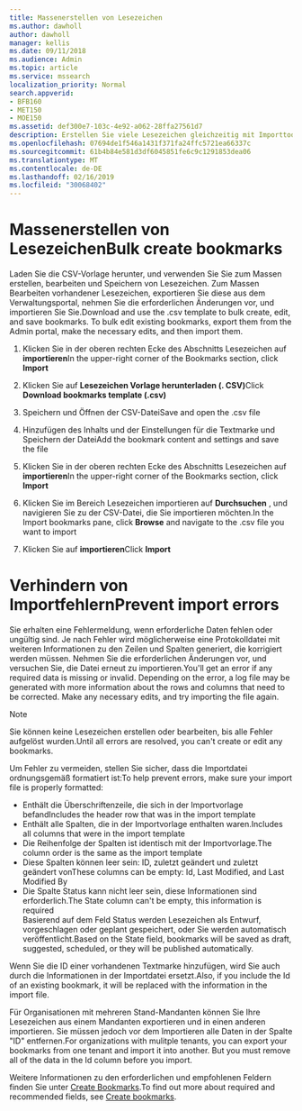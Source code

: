 ```yaml
---
title: Massenerstellen von Lesezeichen
ms.author: dawholl
author: dawholl
manager: kellis
ms.date: 09/11/2018
ms.audience: Admin
ms.topic: article
ms.service: mssearch
localization_priority: Normal
search.appverid:
- BFB160
- MET150
- MOE150
ms.assetid: def300e7-103c-4e92-a062-28ffa27561d7
description: Erstellen Sie viele Lesezeichen gleichzeitig mit Importtools für das Microsoft Search-Verwaltungsportal.
ms.openlocfilehash: 07694de1f546a1431f371fa24ffc5721ea66337c
ms.sourcegitcommit: 61b4b84e581d3df6045851fe6c9c1291853dea06
ms.translationtype: MT
ms.contentlocale: de-DE
ms.lasthandoff: 02/16/2019
ms.locfileid: "30068402"
---
```

# <a name="bulk-create-bookmarks"></a><span data-ttu-id="1baf3-103">Massenerstellen von Lesezeichen</span><span class="sxs-lookup"><span data-stu-id="1baf3-103">Bulk create bookmarks</span></span>

<span data-ttu-id="1baf3-p101">Laden Sie die CSV-Vorlage herunter, und verwenden Sie Sie zum Massen erstellen, bearbeiten und Speichern von Lesezeichen. Zum Massen Bearbeiten vorhandener Lesezeichen, exportieren Sie diese aus dem Verwaltungsportal, nehmen Sie die erforderlichen Änderungen vor, und importieren Sie Sie.</span><span class="sxs-lookup"><span data-stu-id="1baf3-p101">Download and use the .csv template to bulk create, edit, and save bookmarks. To bulk edit existing bookmarks, export them from the Admin portal, make the necessary edits, and then import them.</span></span>
  
1. <span data-ttu-id="1baf3-106">Klicken Sie in der oberen rechten Ecke des Abschnitts Lesezeichen auf **importieren**</span><span class="sxs-lookup"><span data-stu-id="1baf3-106">In the upper-right corner of the Bookmarks section, click **Import**</span></span>
    
2. <span data-ttu-id="1baf3-107">Klicken Sie auf **Lesezeichen Vorlage herunterladen (. CSV)**</span><span class="sxs-lookup"><span data-stu-id="1baf3-107">Click **Download bookmarks template (.csv)**</span></span>
    
3. <span data-ttu-id="1baf3-108">Speichern und Öffnen der CSV-Datei</span><span class="sxs-lookup"><span data-stu-id="1baf3-108">Save and open the .csv file</span></span>
    
4. <span data-ttu-id="1baf3-109">Hinzufügen des Inhalts und der Einstellungen für die Textmarke und Speichern der Datei</span><span class="sxs-lookup"><span data-stu-id="1baf3-109">Add the bookmark content and settings and save the file</span></span>
    
5. <span data-ttu-id="1baf3-110">Klicken Sie in der oberen rechten Ecke des Abschnitts Lesezeichen auf **importieren**</span><span class="sxs-lookup"><span data-stu-id="1baf3-110">In the upper-right corner of the Bookmarks section, click **Import**</span></span>
    
6. <span data-ttu-id="1baf3-111">Klicken Sie im Bereich Lesezeichen importieren auf **Durchsuchen** , und navigieren Sie zu der CSV-Datei, die Sie importieren möchten.</span><span class="sxs-lookup"><span data-stu-id="1baf3-111">In the Import bookmarks pane, click **Browse** and navigate to the .csv file you want to import</span></span> 
    
7. <span data-ttu-id="1baf3-112">Klicken Sie auf **importieren**</span><span class="sxs-lookup"><span data-stu-id="1baf3-112">Click **Import**</span></span>

# <a name="prevent-import-errors"></a><span data-ttu-id="1baf3-113">Verhindern von Importfehlern</span><span class="sxs-lookup"><span data-stu-id="1baf3-113">Prevent import errors</span></span>      
<span data-ttu-id="1baf3-p102">Sie erhalten eine Fehlermeldung, wenn erforderliche Daten fehlen oder ungültig sind. Je nach Fehler wird möglicherweise eine Protokolldatei mit weiteren Informationen zu den Zeilen und Spalten generiert, die korrigiert werden müssen. Nehmen Sie die erforderlichen Änderungen vor, und versuchen Sie, die Datei erneut zu importieren.</span><span class="sxs-lookup"><span data-stu-id="1baf3-p102">You'll get an error if any required data is missing or invalid. Depending on the error, a log file may be generated with more information about the rows and columns that need to be corrected. Make any necessary edits, and try importing the file again.</span></span>

> [!NOTE]
> <span data-ttu-id="1baf3-117">Sie können keine Lesezeichen erstellen oder bearbeiten, bis alle Fehler aufgelöst wurden.</span><span class="sxs-lookup"><span data-stu-id="1baf3-117">Until all errors are resolved, you can't create or edit any bookmarks.</span></span> 

<span data-ttu-id="1baf3-118">Um Fehler zu vermeiden, stellen Sie sicher, dass die Importdatei ordnungsgemäß formatiert ist:</span><span class="sxs-lookup"><span data-stu-id="1baf3-118">To help prevent errors, make sure your import file is properly formatted:</span></span>
- <span data-ttu-id="1baf3-119">Enthält die Überschriftenzeile, die sich in der Importvorlage befand</span><span class="sxs-lookup"><span data-stu-id="1baf3-119">Includes the header row that was in the import template</span></span>
- <span data-ttu-id="1baf3-120">Enthält alle Spalten, die in der Importvorlage enthalten waren.</span><span class="sxs-lookup"><span data-stu-id="1baf3-120">Includes all columns that were in the import template</span></span>
- <span data-ttu-id="1baf3-121">Die Reihenfolge der Spalten ist identisch mit der Importvorlage.</span><span class="sxs-lookup"><span data-stu-id="1baf3-121">The column order is the same as the import template</span></span>
- <span data-ttu-id="1baf3-122">Diese Spalten können leer sein: ID, zuletzt geändert und zuletzt geändert von</span><span class="sxs-lookup"><span data-stu-id="1baf3-122">These columns can be empty: Id, Last Modified, and Last Modified By</span></span>
- <span data-ttu-id="1baf3-123">Die Spalte Status kann nicht leer sein, diese Informationen sind erforderlich.</span><span class="sxs-lookup"><span data-stu-id="1baf3-123">The State column can't be empty, this information is required</span></span>  
<span data-ttu-id="1baf3-124">Basierend auf dem Feld Status werden Lesezeichen als Entwurf, vorgeschlagen oder geplant gespeichert, oder Sie werden automatisch veröffentlicht.</span><span class="sxs-lookup"><span data-stu-id="1baf3-124">Based on the State field, bookmarks will be saved as draft, suggested, scheduled, or they will be published automatically.</span></span>

<span data-ttu-id="1baf3-125">Wenn Sie die ID einer vorhandenen Textmarke hinzufügen, wird Sie auch durch die Informationen in der Importdatei ersetzt.</span><span class="sxs-lookup"><span data-stu-id="1baf3-125">Also, if you include the Id of an existing bookmark, it will be replaced with the information in the import file.</span></span>

<span data-ttu-id="1baf3-p103">Für Organisationen mit mehreren Stand-Mandanten können Sie Ihre Lesezeichen aus einem Mandanten exportieren und in einen anderen importieren. Sie müssen jedoch vor dem Importieren alle Daten in der Spalte "ID" entfernen.</span><span class="sxs-lookup"><span data-stu-id="1baf3-p103">For organizations with mulitple tenants, you can export your bookmarks from one tenant and import it into another. But you must remove all of the data in the Id column before you import.</span></span>

<span data-ttu-id="1baf3-128">Weitere Informationen zu den erforderlichen und empfohlenen Feldern finden Sie unter [Create Bookmarks](create-bookmarks.md).</span><span class="sxs-lookup"><span data-stu-id="1baf3-128">To find out more about required and recommended fields, see [Create bookmarks](create-bookmarks.md).</span></span>
